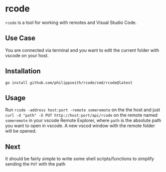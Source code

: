 # rcode

`rcode` is a tool for working with remotes and Visual Studio Code. 

## Use Case 
You are connected via terminal and you want to edit the current folder with vscode on your host.

## Installation
`go install github.com/philippseith/rcode/cmd/rcode@latest`

## Usage
Run `rcode -address host:port -remote someremote` on the the host and
just `curl -d "path" -X PUT http://host:port/api/rcode` on the remote named `someremote` in your vscode Remote Explorer,
where `path` is the absolute path you want to open in vscode.
A new vscod window with the remote folder will be opened.

## Next
It should be fairly simple to write some shell scripts/functions to simplify sending the `PUT` with the path
